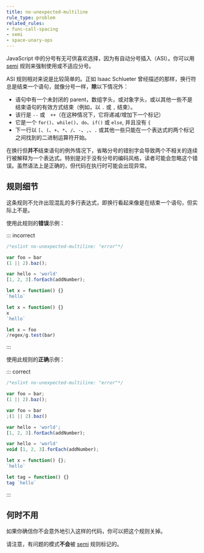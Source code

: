 ```yaml
---
title: no-unexpected-multiline
rule_type: problem
related_rules:
- func-call-spacing
- semi
- space-unary-ops
---
```


JavaScript 中的分号有无可供喜欢选择，因为有自动分号插入（ASI）。你可以用 [semi](./semi) 规则来强制使用或不适应分号。

ASI 规则相对来说是比较简单的。正如 Isaac Schlueter 曾经描述的那样，换行符总是结束一个语句，就像分号一样，**除**以下情况外：

* 语句中有一个未封闭的 parent，数组字头，或对象字头，或以其他一些不是结束语句的有效方式结束（例如，以 `.` 或 `,` 结束）。
* 该行是 `--` 或　`++`（在这种情况下，它将递减/增加下一个标记）
* 它是一个 `for()`、`while()`、`do`、`if()` 或 `else`, 并且没有 `{`
* 下一行以 `[`、`(`、`+`、`*`、`/`、`-`、`,`、`.` 或其他一些只能在一个表达式的两个标记之间找到的二进制运算符开始。

在换行但**并不**结束语句的例外情况下，省略分号的错别字会导致两个不相关的连续行被解释为一个表达式。特别是对于没有分号的编码风格，读者可能会忽略这个错误。虽然语法上是正确的，但代码在执行时可能会出现异常。

## 规则细节

这条规则不允许出现混乱的多行表达式，即换行看起来像是在结束一个语句，但实际上不是。

使用此规则的**错误**示例：

::: incorrect

```js
/*eslint no-unexpected-multiline: "error"*/

var foo = bar
(1 || 2).baz();

var hello = 'world'
[1, 2, 3].forEach(addNumber);

let x = function() {}
`hello`

let x = function() {}
x
`hello`

let x = foo
/regex/g.test(bar)
```

:::

使用此规则的**正确**示例：

::: correct

```js
/*eslint no-unexpected-multiline: "error"*/

var foo = bar;
(1 || 2).baz();

var foo = bar
;(1 || 2).baz()

var hello = 'world';
[1, 2, 3].forEach(addNumber);

var hello = 'world'
void [1, 2, 3].forEach(addNumber);

let x = function() {};
`hello`

let tag = function() {}
tag `hello`
```

:::

## 何时不用

如果你确信你不会意外地引入这样的代码，你可以把这个规则关掉。

请注意，有问题的模式**不会**被 [semi](semi) 规则标记的。
